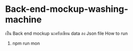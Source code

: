 # Back-end-mockup-washing-machine
เป็น Back end mockup นะครับเขียน data ลง Json file
How to run
 1. npm run mon